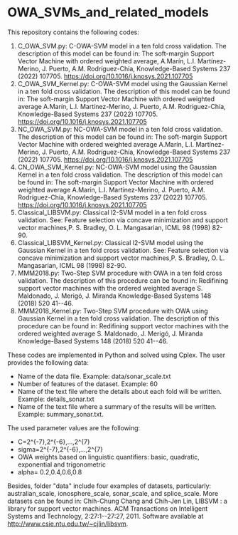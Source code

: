 # OWA_SVMs_and_related_models

This repository contains the following codes:
1.  C_OWA_SVM.py: C-OWA-SVM model in a ten fold cross validation. The description of this model can be found in: 
    The soft-margin Support Vector Machine with ordered weighted average, 
    A.Marín, L.I. Martínez-Merino, J. Puerto, A.M. Rodríguez-Chía, Knowledge-Based Systems 237 (2022) 107705.
    https://doi.org/10.1016/j.knosys.2021.107705
2.  C_OWA_SVM_Kernel.py: C-OWA-SVM model using the Gaussian Kernel in a ten fold cross validation. The description of this model can be found in: 
    The soft-margin Support Vector Machine with ordered weighted average
    A.Marín, L.I. Martínez-Merino, J. Puerto, A.M. Rodríguez-Chía, Knowledge-Based Systems 237 (2022) 107705.
    https://doi.org/10.1016/j.knosys.2021.107705
3.  NC_OWA_SVM.py: NC-OWA-SVM model in a ten fold cross validation. The description of this model can be found in: 
    The soft-margin Support Vector Machine with ordered weighted average
    A.Marín, L.I. Martínez-Merino, J. Puerto, A.M. Rodríguez-Chía, Knowledge-Based Systems 237 (2022) 107705.
    https://doi.org/10.1016/j.knosys.2021.107705
4.  CN_OWA_SVM_Kernel.py: NC-OWA-SVM model using the Gaussian Kernel in a ten fold cross validation. The description of this model can be found in: 
    The soft-margin Support Vector Machine with ordered weighted average
    A.Marín, L.I. Martínez-Merino, J. Puerto, A.M. Rodríguez-Chía, Knowledge-Based Systems 237 (2022) 107705.
   https://doi.org/10.1016/j.knosys.2021.107705
5.  Classical_LIBSVM.py: Classical l2-SVM model in a ten fold cross validation. See:
    Feature selection via concave minimization and support vector machines,P. S. Bradley, O. L. Mangasarian, ICML 98 (1998) 82-90.
6.  Classical_LIBSVM_Kernel.py: Classical l2-SVM model using the Gaussian Kernel in a ten fold cross validation. See:
    Feature selection via concave minimization and support vector machines,P. S. Bradley, O. L. Mangasarian, ICML 98 (1998) 82-90.
7.  MMM2018.py: Two-Step SVM procedure with OWA in a ten fold cross validation. The description of this procedure can be found in:
    Redifining support vector machines with the ordered weighted average
    S. Maldonado, J. Merigó, J. Miranda
    Knowledge-Based Systems 148 (2018) 520 41--46.
8.  MMM2018_Kernel.py: Two-Step SVM procedure with OWA using Gaussian Kernel in a ten fold cross validation. The description of this procedure can be found in:
    Redifining support vector machines with the ordered weighted average
    S. Maldonado, J. Merigó, J. Miranda
    Knowledge-Based Systems 148 (2018) 520 41--46.
    
These codes are implemented in Python and solved using Cplex. The user provides the following data:
-   Name of the data file. Example: data/sonar_scale.txt 
-   Number of features of the dataset. Example: 60
-   Name of the text file where the details about each fold will be written. Example: details_sonar.txt
-   Name of the text file where a summary of the results will be written. Example: summary_sonar.txt.

The used parameter values are the following:
-   C=2^{-7},2^{-6},...,2^{7}
-   sigma=2^{-7},2^{-6},...,2^{7}
-   OWA weights based on linguistic quantifiers: basic, quadratic, exponential and trigonometric
-   alpha= 0.2,0.4,0.6,0.8

Besides, folder "data" include four examples of datasets, particularly: australian_scale, ionosphere_scale, sonar_scale, and splice_scale. More datasets can be found in:
Chih-Chung Chang and Chih-Jen Lin, LIBSVM : a library for support vector machines. ACM Transactions on Intelligent Systems and Technology, 2:27:1--27:27, 2011. 
Software available at http://www.csie.ntu.edu.tw/~cjlin/libsvm.



